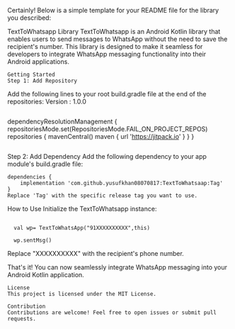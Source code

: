 
Certainly! Below is a simple template for your README file for the library you described:

TextToWhatsapp Library
TextToWhatsapp is an Android Kotlin library that enables users to send messages to WhatsApp without the need to save the recipient's number. This library is designed to make it seamless for developers to integrate WhatsApp messaging functionality into their Android applications.
```
Getting Started
Step 1: Add Repository
```
Add the following lines to your root build.gradle file at the end of the repositories:
Version : 1.0.0		
```
```
dependencyResolutionManagement {
    repositoriesMode.set(RepositoriesMode.FAIL_ON_PROJECT_REPOS)
    repositories {
        mavenCentral()
        maven { url 'https://jitpack.io' }
    }
}
```
```
Step 2: Add Dependency
Add the following dependency to your app module's build.gradle file:
```
dependencies {
    implementation 'com.github.yusufkhan08070817:TextToWhatsaap:Tag'
}
Replace 'Tag' with the specific release tag you want to use.
```
How to Use
Initialize the TextToWhatsapp instance:
```

  val wp= TextToWhatsApp("91XXXXXXXXXX",this)

  wp.sentMsg()
```

Replace "XXXXXXXXXX" with the recipient's phone number.

That's it! You can now seamlessly integrate WhatsApp messaging into your Android Kotlin application.
```
License
This project is licensed under the MIT License.

Contribution
Contributions are welcome! Feel free to open issues or submit pull requests.
```

  
